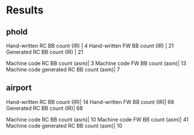 Results
=========================================

phold
-----
Hand-written RC BB count (IR) | 4
Hand-written FW BB count (IR) | 21
Generated RC BB count (IR) |  21


Machine code RC BB count (asm)|            3
Machine code FW BB count (asm)|           13
Machine code generated RC BB count (asm)|  7

airport
-------
Hand-written RC BB count (IR)|            14
Hand-written FW BB count (IR)|            68
Generated RC BB count (IR)|               68

Machine code RC BB count (asm)|           10
Machine code FW BB count (asm)|           41
Machine code generated RC BB count (asm)| 10
